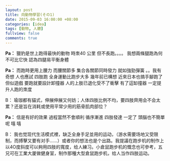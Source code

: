 ```yaml
---
layout: post
title: 向動物學習(その1)
date: 2015-09-03 16:00:00 +08:00
categories: [idea]
tags: [動物, 人體]
fullview: false
comments: true
---
```


**Pa：** 獵豹是世上跑得最快的動物  時朿40 公里 但不長跑。。。。  我想兩條腿跑為何不可比它快  認為四腿易平衡身體

**Pa：** 而跑時更用上腰力  而腰關節多  集合各關節同時發力  就如強勁彈簧  。。我有奇想  人也應試 四肢跑  全身運動比跑步大多  幾年前已構想 近來日本也搞手腳跑了  但似遊戲  要跑就要設計卸撞器  人的上肢已退化受不了衝擊  有了這缷撞器  一定提升人跑的朿度

B： 瑜珈都有貓式，伸展伸展又何妨；人体四肢比例不均，要四肢齊用会不会太累？还是旨在消耗或使用平常少用的筋骨肌肉部位？

<!--more-->

**Pa：** 信是有好的效果  過程當然不會順利  循序漸進  四肢發達 一定了  頭腦也不簡單呢  嘻 嘻

B： 我也觉现代生活模式裡，缺乏全身手足並用的运动，（游水需要场地又受限制，而搏擊又要有对手……）或者你的想法也是个出路。我提議在跑步机的制作上以4O度斜度可以夠用四肢的寬度，给人練习。小倉鼠跑步机的慨念也可參考，五兄可在工業大厦做健身室，制作那種大型倉鼠跑步机，给人当作四肢运动。
